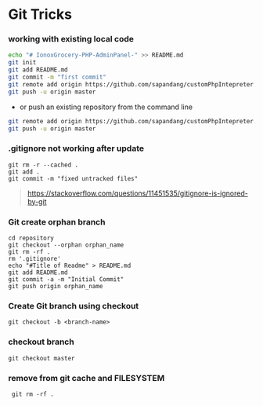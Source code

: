 # Git Tricks

### working with existing local code
```bash
echo "# IonoxGrocery-PHP-AdminPanel-" >> README.md
git init
git add README.md
git commit -m "first commit"
git remote add origin https://github.com/sapandang/customPhpIntepreter.git
git push -u origin master
```

* or push an existing repository from the command line
```bash
git remote add origin https://github.com/sapandang/customPhpIntepreter.git
git push -u origin master
```

### .gitignore not working after update
```
git rm -r --cached .
git add .
git commit -m "fixed untracked files"
```
> https://stackoverflow.com/questions/11451535/gitignore-is-ignored-by-git

### Git create orphan branch
```
cd repository
git checkout --orphan orphan_name
git rm -rf .
rm '.gitignore'
echo "#Title of Readme" > README.md
git add README.md
git commit -a -m "Initial Commit"
git push origin orphan_name
```

### Create Git branch using checkout

```
git checkout -b <branch-name>
```

### checkout branch
```
git checkout master
```

### remove from git cache and FILESYSTEM
```
 git rm -rf .
```
